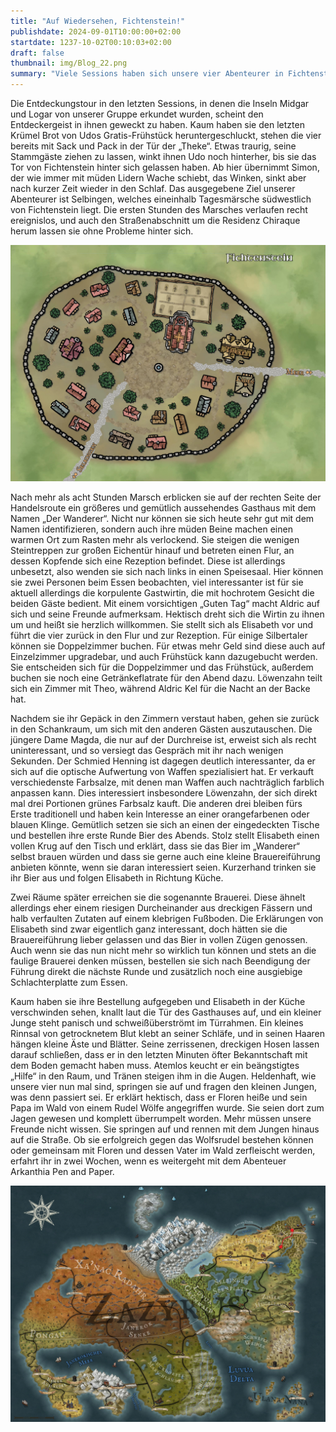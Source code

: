 ```yaml
---
title: "Auf Wiedersehen, Fichtenstein!"
publishdate: 2024-09-01T10:00:00+02:00
startdate: 1237-10-02T00:10:03+02:00
draft: false
thumbnail: img/Blog_22.png
summary: "Viele Sessions haben sich unsere vier Abenteurer in Fichtenstein aufgehalten, doch heute treibt es sie endlich weiter in die Richtung des Wirtshauses "Der Wanderer". Wen sie hier treffen und was sonst noch für Überraschungen auf sie warten, erfahrt ihr hier:"
---
```


Die Entdeckungstour in den letzten Sessions, in denen die Inseln Midgar und Logar von unserer Gruppe erkundet wurden, scheint den Entdeckergeist in ihnen geweckt zu haben. Kaum haben sie den letzten Krümel Brot von Udos Gratis-Frühstück heruntergeschluckt, stehen die vier bereits mit Sack und Pack in der Tür der „Theke“. Etwas traurig, seine Stammgäste ziehen zu lassen, winkt ihnen Udo noch hinterher, bis sie das Tor von Fichtenstein hinter sich gelassen haben. Ab hier übernimmt Simon, der wie immer mit müden Lidern Wache schiebt, das Winken, sinkt aber nach kurzer Zeit wieder in den Schlaf. Das ausgegebene Ziel unserer Abenteurer ist Selbingen, welches eineinhalb Tagesmärsche südwestlich von Fichtenstein liegt. Die ersten Stunden des Marsches verlaufen recht ereignislos, und auch den Straßenabschnitt um die Residenz Chiraque herum lassen sie ohne Probleme hinter sich.

<div class="img-max center">
  <img class="img-fluid rounded" title="Karte Fichtenstein" alt="Karte Fichtenstein." src="./img/fichtenstein.jpg" />
</div>

Nach mehr als acht Stunden Marsch erblicken sie auf der rechten Seite der Handelsroute ein größeres und gemütlich aussehendes Gasthaus mit dem Namen „Der Wanderer“. Nicht nur können sie sich heute sehr gut mit dem Namen identifizieren, sondern auch ihre müden Beine machen einen warmen Ort zum Rasten mehr als verlockend. Sie steigen die wenigen Steintreppen zur großen Eichentür hinauf und betreten einen Flur, an dessen Kopfende sich eine Rezeption befindet. Diese ist allerdings unbesetzt, also wenden sie sich nach links in einen Speisesaal. Hier können sie zwei Personen beim Essen beobachten, viel interessanter ist für sie aktuell allerdings die korpulente Gastwirtin, die mit hochrotem Gesicht die beiden Gäste bedient. Mit einem vorsichtigen „Guten Tag“ macht Aldric auf sich und seine Freunde aufmerksam. Hektisch dreht sich die Wirtin zu ihnen um und heißt sie herzlich willkommen. Sie stellt sich als Elisabeth vor und führt die vier zurück in den Flur und zur Rezeption. Für einige Silbertaler können sie Doppelzimmer buchen. Für etwas mehr Geld sind diese auch auf Einzelzimmer upgradebar, und auch Frühstück kann dazugebucht werden. Sie entscheiden sich für die Doppelzimmer und das Frühstück, außerdem buchen sie noch eine Getränkeflatrate für den Abend dazu. Löwenzahn teilt sich ein Zimmer mit Theo, während Aldric Kel für die Nacht an der Backe hat.

Nachdem sie ihr Gepäck in den Zimmern verstaut haben, gehen sie zurück in den Schankraum, um sich mit den anderen Gästen auszutauschen. Die jüngere Dame Magda, die nur auf der Durchreise ist, erweist sich als recht uninteressant, und so versiegt das Gespräch mit ihr nach wenigen Sekunden. Der Schmied Henning ist dagegen deutlich interessanter, da er sich auf die optische Aufwertung von Waffen spezialisiert hat. Er verkauft verschiedenste Farbsalze, mit denen man Waffen auch nachträglich farblich anpassen kann. Dies interessiert insbesondere Löwenzahn, der sich direkt mal drei Portionen grünes Farbsalz kauft. Die anderen drei bleiben fürs Erste traditionell und haben kein Interesse an einer orangefarbenen oder blauen Klinge. Gemütlich setzen sie sich an einen der eingedeckten Tische und bestellen ihre erste Runde Bier des Abends. Stolz stellt Elisabeth einen vollen Krug auf den Tisch und erklärt, dass sie das Bier im „Wanderer“ selbst brauen würden und dass sie gerne auch eine kleine Brauereiführung anbieten könnte, wenn sie daran interessiert seien. Kurzerhand trinken sie ihr Bier aus und folgen Elisabeth in Richtung Küche.

Zwei Räume später erreichen sie die sogenannte Brauerei. Diese ähnelt allerdings eher einem riesigen Durcheinander aus dreckigen Fässern und halb verfaulten Zutaten auf einem klebrigen Fußboden. Die Erklärungen von Elisabeth sind zwar eigentlich ganz interessant, doch hätten sie die Brauereiführung lieber gelassen und das Bier in vollen Zügen genossen. Auch wenn sie das nun nicht mehr so wirklich tun können und stets an die faulige Brauerei denken müssen, bestellen sie sich nach Beendigung der Führung direkt die nächste Runde und zusätzlich noch eine ausgiebige Schlachterplatte zum Essen.

Kaum haben sie ihre Bestellung aufgegeben und Elisabeth in der Küche verschwinden sehen, knallt laut die Tür des Gasthauses auf, und ein kleiner Junge steht panisch und schweißüberströmt im Türrahmen. Ein kleines Rinnsal von getrocknetem Blut klebt an seiner Schläfe, und in seinen Haaren hängen kleine Äste und Blätter. Seine zerrissenen, dreckigen Hosen lassen darauf schließen, dass er in den letzten Minuten öfter Bekanntschaft mit dem Boden gemacht haben muss. Atemlos keucht er ein beängstigtes „Hilfe“ in den Raum, und Tränen steigen ihm in die Augen. Heldenhaft, wie unsere vier nun mal sind, springen sie auf und fragen den kleinen Jungen, was denn passiert sei. Er erklärt hektisch, dass er Floren heiße und sein Papa im Wald von einem Rudel Wölfe angegriffen wurde. Sie seien dort zum Jagen gewesen und komplett überrumpelt worden. Mehr müssen unsere Freunde nicht wissen. Sie springen auf und rennen mit dem Jungen hinaus auf die Straße. Ob sie erfolgreich gegen das Wolfsrudel bestehen können oder gemeinsam mit Floren und dessen Vater im Wald zerfleischt werden, erfahrt ihr in zwei Wochen, wenn es weitergeht mit dem Abenteuer Arkanthia Pen and Paper.

<div class="center">
  <img class="img-fluid" title="Weltkarte Arkanthia" alt="Weltkarte Arkanthia." src="./img/Arkanthia_Full_Map_Fichtenstein_Wanderer.jpg" />
</div>
